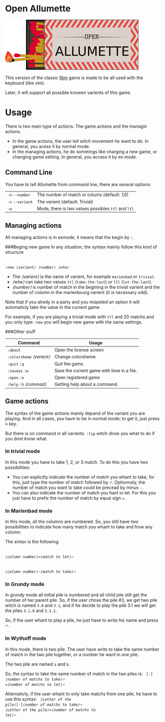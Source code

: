 # Open Allumette

![Logo](./logo.png)

This version of the classic [Nim](https://en.wikipedia.org/wiki/Nim) game is made to be all used with the keyboard (like vim).

Later, it will support all possible knowen varients of this game.

# Usage
There is two main type of actions: The game actions and the managin actions.

* In the game actions, the user tell witch movement he want to do. In general, you acess it by normal mode.
* In the managing actions, he do sometings like charging a new game, or changing game setting. In general, you access it by ex mode.

## Command Line
You have to tell Allumette from command line, there are several options:

|                       |                                                      |
| --------------------- | ---------------------------------------------------- |
|  `-n` `--number`      |  The number of match or colums (default: 16)         |
|  `-v` `--varient`     |  The varient (default: Trivial)                      |
|  `-w`                 |  Mode, there is two values possibles `ttl` and `ltl` |

## Managing actions
All managing actions is in exmode, it means that the begin by `:`.

###Beging new game
In any situation, the syntax mainly follow this kind of structure

<code>
:new <var>⟨varient⟩</var> <var>⟨number⟩</var> <var>⟨wtw⟩</var>
</code>

* The <var>⟨varient⟩</var> is the name of varient, for example `marienbad` or `trivial`.
* <var>⟨wtw⟩</var> can take two values `ttl` (`take-the-last`) or `ltl` (`let-the-last`).
* <var>⟨number⟩</var> is number of match in the begining in the trivial varient and the number of column in the marienbourg varient (it is necessary odd).

Note that if you alredy in a party and you mispeled an option it will automaticly take the value in the current game.

For example, if you are playing a trivial mode with `ttl` and 20 matchs and you only type `:new` you will begin new game with the same settings.

###Other stuff

| Command                              | Usage                                       |
| ------------------------------------ | ------------------------------------------- |
| `:about`                             |  Open the license screen                    |
| `:colorsheme` <var>⟨varient⟩</var>   |  Change colorsheme.                         |
| `:quit` `:q`                         |  Quit the game.                             |
| `:saveas` `:w`                       |  Save the current game with time in a file. |
| `:open` `:o`                         |  Open registered game                       |
| `:help` `:h` <var>⟨commad⟩</var>     |  Getting help about a command.              |

## Game actions
The syntax of the game actions mainly depand of the variant you are playing. And in all cases, you have to be in normal mode; to get it, just press <kbd>⎋</kbd> key.

But there is on command in all varients. `:tip` witch show you what to do if you dont know what.

### In trivial mode
In this mode you have to take 1, 2, or 3 match. To do this you have two possibilities:

* You can explicitly indicate the number of match you whant to take, for this, just type the number of match followed by <kbd>⏎</kbd>. Optionnaly, the number of match you want to take could be precead by minus `-`.
* You can also indicate the number of match you hant to let. For this you just have to prefix the number of match by equal sign `=`.

### In Marienbad mode
In this mode, all the columns are numbered. So, you still have two possibilities to indicate how many match you whant to take and frow any column.

The sintax is the following:

<code>
<var>⟨column number⟩</var>=<var>⟨match to let⟩</var><kbd>⏎</kbd>

<var>⟨column number⟩</var>-<var>⟨match to take⟩</var><kbd>⏎</kbd>
</code>

### In Grundy mode
In grundy mode all initial pile is numbered and all child pile still get the number of her parent pile. So, if the user chose the pile #3, we get two pile witch is named `3.0` and `3.1`, and if he decide to play the pile 3.1 we will get the piles `3.1.0` and `3.1.1`.

So, if the user whant to play a pile, he just have to write his name and press <kbd>⏎</kbd>.

### In Wythoff mode
In this mode, there is two pile. The user have write to take the same number of match in the two pile together, or a number he want in one pile.

The two pile are named `a` and `b`.

So, the syntax to take the same number of match in the two piles is:
<code>
[-]<var>⟨number of matchs to take⟩</var><kbd>⏎</kbd>
=<var>⟨number of matchs to let⟩</var><kbd>⏎</kbd>
</code>

Alternativly, if the user whant to only take matchs from one pile, he have to use this syntax:
<code>
<var>⟨Letter of the pile⟩</var>[-]<var>⟨number of matchs to take⟩</var><kbd>⏎</kbd>
<var>⟨Letter of the pile⟩</var>=<var>⟨number of matchs to let⟩</var><kbd>⏎</kbd>
</code>

